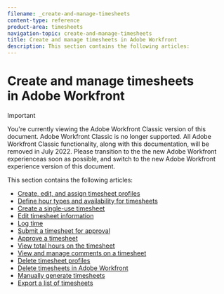 ```yaml
---
filename: _create-and-manage-timesheets
content-type: reference
product-area: timesheets
navigation-topic: create-and-manage-timesheets
title: Create and manage timesheets in Adobe Workfront
description: This section contains the following articles:
---
```


# Create and manage timesheets in&nbsp;Adobe Workfront

>[!IMPORTANT]
>
>You're currently viewing the Adobe Workfront Classic version of this document. Adobe Workfront Classic is no longer supported. All Adobe Workfront Classic functionality, along with this documentation, will be removed in July 2022. Please transition to the the new Adobe Workfront experienceas soon as possible, and switch to the new Adobe Workfront experience version of this document.

This section contains the following articles:

* [Create, edit, and assign timesheet profiles](../../timesheets/create-and-manage-timesheets/create-timesheet-profiles.md) 
* [Define hour types and availability for timesheets](../../timesheets/create-and-manage-timesheets/define-hour-types-and-availability.md) 
* [Create a single-use timesheet](../../timesheets/create-and-manage-timesheets/create-tmshts.md) 
* [Edit timesheet information](../../timesheets/create-and-manage-timesheets/edit-timesheets.md) 
* [Log time](../../timesheets/create-and-manage-timesheets/log-time.md) 
* [Submit a timesheet for approval](../../timesheets/create-and-manage-timesheets/submit-timesheet-for-approval.md) 
* [Approve a timesheet](../../timesheets/create-and-manage-timesheets/timesheet-approvals.md) 
* [View total hours on the timesheet](../../timesheets/create-and-manage-timesheets/view-total-hours-timesheets.md) 
* [View and manage comments on a timesheet](../../timesheets/create-and-manage-timesheets/view-and-manage-comments-timesheets.md) 
* [Delete timesheet profiles](../../timesheets/create-and-manage-timesheets/delete-timesheet-profiles.md) 
* [Delete timesheets in Adobe Workfront](../../timesheets/create-and-manage-timesheets/delete-timesheets.md) 
* [Manually generate timesheets](../../timesheets/create-and-manage-timesheets/manually-generate-timesheets.md) 
* [Export a list of timesheets](../../timesheets/create-and-manage-timesheets/export-timesheets.md)


